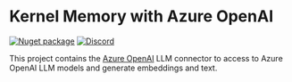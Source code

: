 # Kernel Memory with Azure OpenAI

[![Nuget package](https://img.shields.io/nuget/v/Microsoft.KernelMemory.AI.AzureOpenAI)](https://www.nuget.org/packages/Microsoft.KernelMemory.AI.AzureOpenAI/)
[![Discord](https://img.shields.io/discord/1063152441819942922?label=Discord&logo=discord&logoColor=white&color=d82679)](https://aka.ms/KMdiscord)

This project contains the [Azure OpenAI](https://azure.microsoft.com/products/ai-services/openai-service)
LLM connector to access to Azure OpenAI LLM models and generate embeddings and text.
